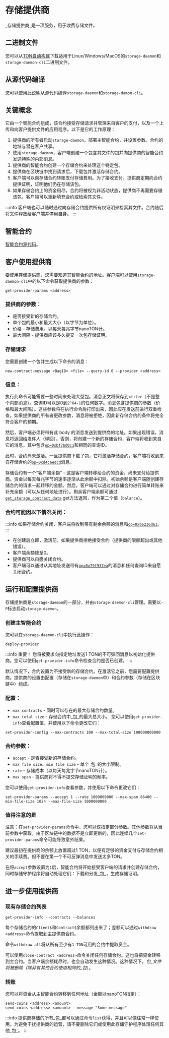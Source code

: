 # 存储提供商

_存储提供商_是一项服务，用于收费存储文件。

## 二进制文件

您可以从[TON自动构建](https://github.com/ton-blockchain/ton/releases/latest)下载适用于Linux/Windows/MacOS的`storage-daemon`和`storage-daemon-cli`二进制文件。

## 从源代码编译

您可以使用此[说明](/develop/howto/compile#storage-daemon)从源代码编译`storage-daemon`和`storage-damon-cli`。

## 关键概念

它由一个智能合约组成，该合约接受存储请求并管理来自客户的支付，以及一个上传和向客户提供文件的应用程序。以下是它的工作原理：

1. 提供商的所有者启动`storage-daemon`，部署主智能合约，并设置参数。合约的地址与潜在客户共享。
2. 使用`storage-daemon`，客户端创建一个包含其文件的包并向提供商的智能合约发送特殊的内部消息。
3. 提供商的智能合约创建一个存储合约来处理这个特定包。
4. 提供商在区块链中找到请求后，下载包并激活存储合约。
5. 客户端可以向存储合约转账支付存储费用。为了接收支付，提供商定期向合约提供证明，证明他们仍在存储该包。
6. 如果存储合约上的资金用尽，合约将被视为非活动状态，提供商不再需要存储该包。客户端可以重新填充合约或检索其文件。

:::info
客户端也可以随时通过向存储合约提供所有权证明来检索其文件。合约随后将文件释放给客户端并停用自身。
:::

## 智能合约

[智能合约源代码](https://github.com/ton-blockchain/ton/tree/master/storage/storage-daemon/smartcont)。

## 客户使用提供商

要使用存储提供商，您需要知道其智能合约的地址。客户端可以使用`storage-daemon-cli`中的以下命令获取提供商的参数：

```
get-provider-params <address>
```

### 提供商的参数：

- 是否接受新的存储合约。
- 单个包的最小和最大大小（以字节为单位）。
- 价格 - 存储费用。以每天每兆字节nanoTON计。
- 最大间隔 - 提供商应该多久提交一次包存储证明。

### 存储请求

您需要创建一个包并生成以下命令的消息：

```
new-contract-message <BagID> <file> --query-id 0 --provider <address>
```

### 信息：

执行此命令可能需要一些时间来处理大型包。消息正文将保存到`<file>`（不是整个内部消息）。查询ID可以是0到`2^64-1`的任何数字。消息包含提供商的参数（价格和最大间隔）。这些参数将在执行命令后打印出来，因此应在发送前进行双重检查。如果提供商的所有者更改参数，消息将被拒绝，因此新存储合约的条件将完全符合客户的预期。

然后，客户端必须将带有此 body 的消息发送到提供商的地址。如果出现错误，消息将返回给发件人（弹回）。否则，将创建一个新的存储合约，客户端将收到来自它的消息，其中包含[`op=0xbf7bd0c1`](https://github.com/ton-blockchain/ton/tree/testnet/storage/storage-daemon/smartcont/constants.fc#L3)和相同的查询ID。

此时，合约尚未激活。一旦提供商下载了包，它将激活存储合约，客户端将收到来自存储合约的[`op=0xd4caedcd`](https://github.com/SpyCheese/ton/blob/tonstorage/storage/storage-daemon/smartcont/constants.fc#L4)消息。

存储合约有一个“客户端余额” - 这是客户端转移给合约的资金，尚未支付给提供商。资金以每天每兆字节的速率逐渐从此余额中扣除。初始余额是客户端随创建存储合约的请求一起转移的金额。然后，客户端可以通过对存储合约进行简单转账来补充余额（可以从任何地址进行）。剩余客户端余额可通过[`get_storage_contract_data`](https://github.com/ton-blockchain/ton/tree/testnet/storage/storage-daemon/smartcont/storage-contract.fc#L222) get方法返回，作为第二个值（`balance`）。

### 合约可能因以下情况关闭：

:::info
如果存储合约关闭，客户端将收到带有剩余余额的消息和[`op=0xb6236d63`](https://github.com/ton-blockchain/ton/tree/testnet/storage/storage-daemon/smartcont/constants.fc#L6)。
:::

- 在创建后立即，激活前，如果提供商拒绝接受合约（提供商的限额超出或其他错误）。
- 客户端余额降至0。
- 提供商可以自愿关闭合约。
- 客户端可以通过从其地址发送带有[`op=0x79f937ea`](https://github.com/ton-blockchain/ton/tree/testnet/storage/storage-daemon/smartcont/constants.fc#L2)的消息和任何查询ID来自愿关闭合约。

## 运行和配置提供商

存储提供商是`storage-daemon`的一部分，并由`storage-daemon-cli`管理。需要以`-P`标志启动`storage-daemon`。

### 创建主智能合约

您可以在`storage-daemon-cli`中执行此操作：

```
deploy-provider
```

:::info 重要！
您将被要求向指定地址发送1 TON的不可弹回消息以初始化提供商。您可以使用`get-provider-info`命令检查合约是否已创建。
:::

默认情况下，合约设置为不接受新的存储合约。在激活它之前，您需要配置提供商。提供商的设置由配置（存储在`storage-daemon`中）和合约参数（存储在区块链中）组成。

### 配置：

- `max contracts` - 同时可以存在的最大存储合约数量。
- `max total size` - 存储合约中_包_的最大总大小。
  您可以使用`get-provider-info`查看配置值，并使用以下命令更改它们：

```
set-provider-config --max-contracts 100 --max-total-size 100000000000
```

### 合约参数：

- `accept` - 是否接受新的存储合约。
- `max file size`、`min file size` - 单个_包_的大小限制。
- `rate` - 存储成本（以每天每兆字节nanoTON计）。
- `max span` - 提供商将不得不提交存储证明的频率。

您可以使用`get-provider-info`查看参数，并使用以下命令更改它们：

```
set-provider-params --accept 1 --rate 1000000000 --max-span 86400 --min-file-size 1024 --max-file-size 1000000000
```

### 值得注意的是

注意：在`set-provider-params`命令中，您可以仅指定部分参数。其他参数将从当前参数中获取。由于区块链中的数据不是立即更新的，因此连续几个`set-provider-params`命令可能导致意外结果。

建议最初在提供商的余额上放置超过1 TON，以便有足够的资金支付与存储合约相关的手续费。但不要在第一个不可反弹消息中发送太多TON。

在将`accept`参数设置为`1`后，智能合约将开始接受客户端的请求并创建存储合约，同时存储守护程序将自动处理它们：下载和分发_包_，生成存储证明。

## 进一步使用提供商

### 现有存储合约列表

```
get-provider-info --contracts --balances
```

每个存储合约的`Client$`和`Contract$`余额都列出来了；差额可以通过`withdraw <address>`命令提取到主提供商合约。

命令`withdraw-all`将从所有至少有`1 TON`可用的合约中提取资金。

可以使用`close-contract <address>`命令关闭任何存储合约。这也将把资金转移到主合约。当客户端余额耗尽时，也会自动发生这种情况。这种情况下，_包_文件将被删除（除非有其他合约使用相同的_包_）。

### 转账

您可以将资金从主智能合约转移到任何地址（金额以nanoTON指定）：

```
send-coins <address> <amount>
send-coins <address> <amount> --message "Some message"
```

:::info
提供商存储的所有_包_都可以通过命令`list`获得，并且可以像往常一样使用。为避免干扰提供商的运营，请不要删除它们或使用此存储守护程序处理任何其他_包_。
:::
